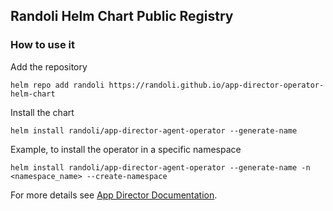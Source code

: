 ## Randoli Helm Chart Public Registry

### How to use it

Add the repository
```
helm repo add randoli https://randoli.github.io/app-director-operator-helm-chart
```

Install the chart
```
helm install randoli/app-director-agent-operator --generate-name
```

Example, to install the operator in a specific namespace
```
helm install randoli/app-director-agent-operator --generate-name -n <namespace_name> --create-namespace
```

For more details see [App Director Documentation](https://docs.appdir.randolicloud.ca).
